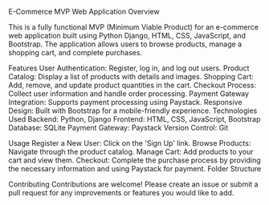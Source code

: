 E-Commerce MVP Web Application
Overview

This is a fully functional MVP (Minimum Viable Product) for an e-commerce web application built using Python Django, HTML, CSS, JavaScript, and Bootstrap. The application allows users to browse products, manage a shopping cart, and complete purchases.

Features
User Authentication: Register, log in, and log out users.
Product Catalog: Display a list of products with details and images.
Shopping Cart: Add, remove, and update product quantities in the cart.
Checkout Process: Collect user information and handle order processing.
Payment Gateway Integration: Supports payment processing using Paystack.
Responsive Design: Built with Bootstrap for a mobile-friendly experience.
Technologies Used
Backend: Python, Django
Frontend: HTML, CSS, JavaScript, Bootstrap
Database: SQLite
Payment Gateway: Paystack
Version Control: Git

Usage
Register a New User: Click on the 'Sign Up' link.
Browse Products: Navigate through the product catalog.
Manage Cart: Add products to your cart and view them.
Checkout: Complete the purchase process by providing the necessary information and using Paystack for payment.
Folder Structure

Contributing
Contributions are welcome! Please create an issue or submit a pull request for any improvements or features you would like to add.
